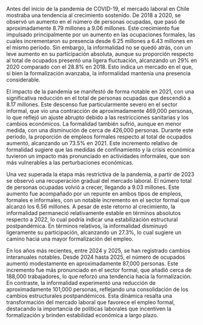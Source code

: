 Antes del inicio de la pandemia de COVID-19, el mercado laboral en Chile mostraba una tendencia al crecimiento sostenido. De 2018 a 2020, se observó un aumento en el número de personas ocupadas, que pasó de aproximadamente 8.79 millones a 9.06 millones. Este crecimiento fue impulsado principalmente por un aumento en las ocupaciones formales, las cuales incrementaron su presencia desde 6.25 millones a 6.43 millones en el mismo periodo. Sin embargo, la informalidad no se quedó atrás, con un leve aumento en su participación absoluta, aunque su proporción respecto al total de ocupados presentó una ligera fluctuación, alcanzando un 29% en 2020 comparado con el 28.8% en 2018. Esto indica un mercado en el que, si bien la formalización avanzaba, la informalidad mantenía una presencia considerable.

El impacto de la pandemia se manifestó de forma notable en 2021, con una significativa reducción en el total de personas ocupadas que descendió a 8.17 millones. Este descenso fue particularmente severo en el sector informal, que vio una contracción de aproximadamente 469,000 personas, lo que reflejó un ajuste abrupto debido a las restricciones sanitarias y los cambios económicos. La formalidad también sufrió, aunque en menor medida, con una disminución de cerca de 426,000 personas. Durante este periodo, la proporción de empleos formales respecto al total de ocupados aumentó, alcanzando un 73.5% en 2021. Este incremento relativo de formalidad sugiere que las medidas de confinamiento y la crisis económica tuvieron un impacto más pronunciado en actividades informales, que son más vulnerables a las perturbaciones económicas.

Una vez superada la etapa más restrictiva de la pandemia, a partir de 2023 se observó una recuperación gradual del mercado laboral. El número total de personas ocupadas volvió a crecer, llegando a 9.03 millones. Este aumento fue acompañado por un repunte en ambos tipos de empleos, formales e informales, con un notable incremento en el sector formal que alcanzó los 6.56 millones. A pesar de este retorno al crecimiento, la informalidad permaneció relativamente estable en términos absolutos respecto a 2022, lo cual podría indicar una estabilización estructural postpandémica. En términos relativos, la informalidad disminuyó ligeramente su participación, alcanzando un 27.3%, lo cual sugiere un camino hacia una mayor formalización del empleo.

En los años más recientes, entre 2024 y 2025, se han registrado cambios interanuales notables. Desde 2024 hasta 2025, el número de ocupados aumentó modestamente en aproximadamente 87,000 personas. Este incremento fue más pronunciado en el sector formal, que añadió cerca de 188,000 trabajadores, lo que reforzó una tendencia hacia la formalización. En contraste, la informalidad experimentó una reducción de aproximadamente 101,000 personas, reflejando una consolidación de los cambios estructurales postpandémicos. Esta dinámica resalta una transformación del mercado laboral que favorece el empleo formal, destacando la importancia de políticas laborales que incentiven la formalización y brinden estabilidad económica a largo plazo.
